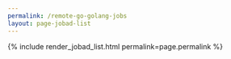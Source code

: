 ```yaml
---
permalink: /remote-go-golang-jobs
layout: page-jobad-list
---
```

{% include render_jobad_list.html permalink=page.permalink %}
